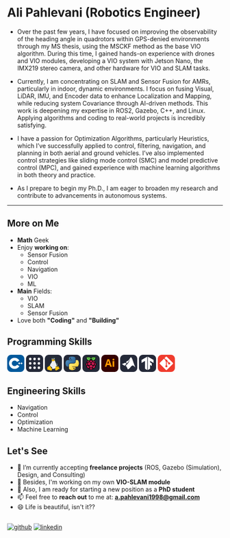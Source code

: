 # Ali Pahlevani (Robotics Engineer)
- Over the past few years, I have focused on improving the observability of the heading angle in quadrotors within GPS-denied environments through my MS thesis, using the MSCKF method as the base VIO algorithm. During this time, I gained hands-on experience with drones and VIO modules, developing a VIO system with Jetson Nano, the IMX219 stereo camera, and other hardware for VIO and SLAM tasks.

- Currently, I am concentrating on SLAM and Sensor Fusion for AMRs, particularly in indoor, dynamic environments. I focus on fusing Visual, LiDAR, IMU, and Encoder data to enhance Localization and Mapping, while reducing system Covariance through AI-driven methods. This work is deepening my expertise in ROS2, Gazebo, C++, and Linux. Applying algorithms and coding to real-world projects is incredibly satisfying.

- I have a passion for Optimization Algorithms, particularly Heuristics, which I’ve successfully applied to control, filtering, navigation, and planning in both aerial and ground vehicles. I’ve also implemented control strategies like sliding mode control (SMC) and model predictive control (MPC), and gained experience with machine learning algorithms in both theory and practice.

- As I prepare to begin my Ph.D., I am eager to broaden my research and contribute to advancements in autonomous systems.

---
## More on Me
* **Math** Geek
* Enjoy **working on**:
    - Sensor Fusion
    - Control
    - Navigation
    - VIO
    - ML
* **Main** Fields:
    - VIO
    - SLAM
    - Sensor Fusion
* Love both **"Coding"** and **"Building"**

## Programming Skills
<div>
    <img src="https://github.com/tandpfun/skill-icons/blob/main/icons/CPP.svg" alt="ros" width="40" height="40"/>
    <img src="https://github.com/tandpfun/skill-icons/blob/main/icons/ROS-Dark.svg" alt="ros" width="40" height="40"/>
    <img src="https://github.com/tandpfun/skill-icons/blob/main/icons/Linux-Dark.svg" alt="ros" width="40" height="40"/>
    <img src="https://github.com/tandpfun/skill-icons/blob/main/icons/Python-Dark.svg" alt="ros" width="40" height="40"/>
    <img src="https://github.com/tandpfun/skill-icons/blob/main/icons/RaspberryPi-Dark.svg" alt="ros" width="40" height="40"/>
    <img src="https://github.com/tandpfun/skill-icons/blob/main/icons/Illustrator.svg" alt="ros" width="40" height="40"/>
    <img src="https://github.com/tandpfun/skill-icons/blob/main/icons/Matlab-Dark.svg" alt="ros" width="40" height="40"/>
    <img src="https://github.com/tandpfun/skill-icons/blob/main/icons/TensorFlow-Dark.svg" alt="ros" width="40" height="40"/>
    <img src="https://github.com/tandpfun/skill-icons/blob/main/icons/Git.svg" alt="ros" width="40" height="40"/>
</div>

## Engineering Skills
+ Navigation
+ Control
+ Optimization
+ Machine Learning

## Let's See
- 🔭 I’m currently accepting **freelance projects** (ROS, Gazebo (Simulation), Design, and Consulting)
- 🌱 Besides, I'm working on my own **VIO-SLAM module**
- 💬 Also, I am ready for starting a new position as a **PhD student**
- 📫 Feel free to **reach out** to me at: **a.pahlevani1998@gmail.com** 
- 😄 Life is beautiful, isn't it??

##
[<img src='https://cdn.jsdelivr.net/npm/simple-icons@3.0.1/icons/github.svg' alt='github' height='40'>](https://github.com/ali-pahlevani)  [<img src='https://cdn.jsdelivr.net/npm/simple-icons@3.0.1/icons/linkedin.svg' alt='linkedin' height='40'>](https://www.linkedin.com/in/ali-pahlevani/)  
